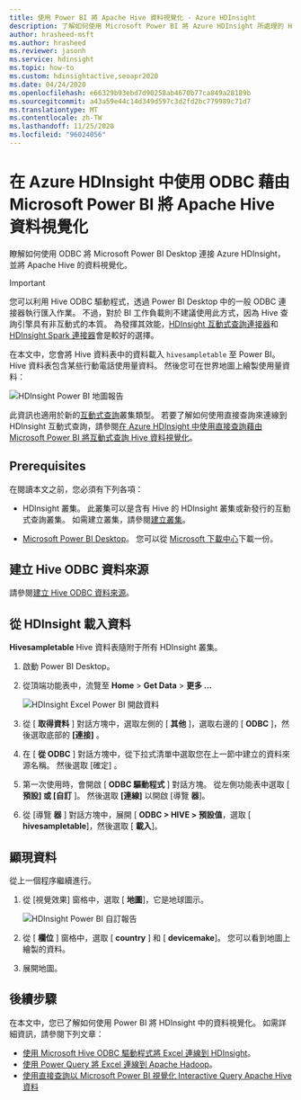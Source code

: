 ```yaml
---
title: 使用 Power BI 將 Apache Hive 資料視覺化 - Azure HDInsight
description: 了解如何使用 Microsoft Power BI 將 Azure HDInsight 所處理的 Hive 資料視覺化。
author: hrasheed-msft
ms.author: hrasheed
ms.reviewer: jasonh
ms.service: hdinsight
ms.topic: how-to
ms.custom: hdinsightactive,seoapr2020
ms.date: 04/24/2020
ms.openlocfilehash: e66329b93ebd7d90258ab4670b77ca849a28189b
ms.sourcegitcommit: a43a59e44c14d349d597c3d2fd2bc779989c71d7
ms.translationtype: MT
ms.contentlocale: zh-TW
ms.lasthandoff: 11/25/2020
ms.locfileid: "96024056"
---
```

# <a name="visualize-apache-hive-data-with-microsoft-power-bi-using-odbc-in-azure-hdinsight"></a>在 Azure HDInsight 中使用 ODBC 藉由 Microsoft Power BI 將 Apache Hive 資料視覺化

瞭解如何使用 ODBC 將 Microsoft Power BI Desktop 連接 Azure HDInsight，並將 Apache Hive 的資料視覺化。

> [!IMPORTANT]
> 您可以利用 Hive ODBC 驅動程式，透過 Power BI Desktop 中的一般 ODBC 連接器執行匯入作業。 不過，對於 BI 工作負載則不建議使用此方式，因為 Hive 查詢引擎具有非互動式的本質。 為發揮其效能，[HDInsight 互動式查詢連接器](../interactive-query/apache-hadoop-connect-hive-power-bi-directquery.md)和 [HDInsight Spark 連接器](/power-bi/spark-on-hdinsight-with-direct-connect)會是較好的選擇。

在本文中，您會將 Hive 資料表中的資料載入 `hivesampletable` 至 Power BI。 Hive 資料表包含某些行動電話使用量資料。 然後您可在世界地圖上繪製使用量資料：

![HDInsight Power BI 地圖報告](./media/apache-hadoop-connect-hive-power-bi/hdinsight-power-bi-visualization.png)

此資訊也適用於新的[互動式查詢](../interactive-query/apache-interactive-query-get-started.md)叢集類型。 若要了解如何使用直接查詢來連線到 HDInsight 互動式查詢，請參閱[在 Azure HDInsight 中使用直接查詢藉由 Microsoft Power BI 將互動式查詢 Hive 資料視覺化](../interactive-query/apache-hadoop-connect-hive-power-bi-directquery.md)。

## <a name="prerequisites"></a>Prerequisites

在閱讀本文之前，您必須有下列各項：

* HDInsight 叢集。 此叢集可以是含有 Hive 的 HDInsight 叢集或新發行的互動式查詢叢集。 如需建立叢集，請參閱[建立叢集](apache-hadoop-linux-tutorial-get-started.md)。

* [Microsoft Power BI Desktop](https://powerbi.microsoft.com/desktop/)。 您可以從 [Microsoft 下載中心](https://www.microsoft.com/download/details.aspx?id=45331)下載一份。

## <a name="create-hive-odbc-data-source"></a>建立 Hive ODBC 資料來源

請參閱[建立 Hive ODBC 資料來源](apache-hadoop-connect-excel-hive-odbc-driver.md#create-apache-hive-odbc-data-source)。

## <a name="load-data-from-hdinsight"></a>從 HDInsight 載入資料

**Hivesampletable** Hive 資料表隨附于所有 HDInsight 叢集。

1. 啟動 Power BI Desktop。

1. 從頂端功能表中，流覽至 **Home**  >  **Get Data**  >  **更多 ...**

    ![HDInsight Excel Power BI 開啟資料](./media/apache-hadoop-connect-hive-power-bi/hdinsight-power-bi-open-odbc.png)

1. 從 [ **取得資料** ] 對話方塊中，選取左側的 [ **其他** ]，選取右邊的 [ **ODBC** ]，然後選取底部的 **[連接]** 。

1. 在 [ **從 ODBC** ] 對話方塊中，從下拉式清單中選取您在上一節中建立的資料來源名稱。 然後選取 [確定]  。

1. 第一次使用時，會開啟 [ **ODBC 驅動程式** ] 對話方塊。 從左側功能表中選取 [ **預設] 或 [自訂** ]。 然後選取 **[連線]** 以開啟 [導覽 **器**]。

1. 從 [導覽 **器** ] 對話方塊中，展開 [ **ODBC > HIVE > 預設值**，選取 [ **hivesampletable**]，然後選取 [ **載入**]。

## <a name="visualize-data"></a>顯現資料

從上一個程序繼續進行。

1. 從 [視覺效果] 窗格中，選取 [ **地圖**]，它是地球圖示。

    ![HDInsight Power BI 自訂報告](./media/apache-hadoop-connect-hive-power-bi/hdinsight-power-bi-customize.png)

1. 從 [ **欄位** ] 窗格中，選取 [ **country** ] 和 [ **devicemake**]。 您可以看到地圖上繪製的資料。

1. 展開地圖。

## <a name="next-steps"></a>後續步驟

在本文中，您已了解如何使用 Power BI 將 HDInsight 中的資料視覺化。  如需詳細資訊，請參閱下列文章：

* [使用 Microsoft Hive ODBC 驅動程式將 Excel 連線到 HDInsight](./apache-hadoop-connect-excel-hive-odbc-driver.md)。
* [使用 Power Query 將 Excel 連線到 Apache Hadoop](apache-hadoop-connect-excel-power-query.md)。
* [使用直接查詢以 Microsoft Power BI 視覺化 Interactive Query Apache Hive 資料](../interactive-query/apache-hadoop-connect-hive-power-bi-directquery.md)